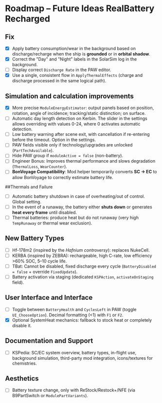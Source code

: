 # Roadmap – Future Ideas RealBattery Recharged

## Fix
- [x] Apply battery consumption/wear in the background based on discharge/recharge when the ship is **grounded** or in **orbital shadow**.
- [x] Correct the "Day" and "Night" labels in the SolarSim log in the background.
- [ ] Display correct `Discharge Rate` in the PAW editor.
- [x] Use a single, consistent flow in `ApplyThermalEffects` (charge and discharge processed in the same logical path).

## Simulation and calculation improvements
- [x] More precise `ModuleEnergyEstimator`: output panels based on position, rotation, angle of incidence; tracking/static distinction; on surface.
- [ ] Automatic day length detection on Kerbin. The slider in the settings allows overriding with values ​​0-24, where 0 activates automatic detection.
- [ ] Low battery warning after scene exit, with cancellation if re-entering before the timeout. Option in the settings.
- [ ] PAW fields visible only if technology/upgrades are unlocked (`PartTechAvailable`).
- [ ] Hide PAW group if `moduleActive = false` (non-battery).
- [ ] Engineer Bonus: Improves thermal performance and slows degradation (`ThermalLoss`, `WearCounter`).
- [ ] **BonVoyage Compatibility**: Mod helper temporarily converts **SC → EC** to allow BonVoyage to correctly estimate battery life.

##Thermals and Failure
- [ ] Automatic battery shutdown in case of overheating/out of control. Global setting.
- [ ] In the event of a runaway, the battery either **shuts down** or generates **heat every frame** until disabled.
- [ ] Thermal batteries: produce heat but do not runaway (very high `TempRunaway` or thermal wear exclusion).

## New Battery Types
- [ ] Hf-178m2 (inspired by the _Hafnium controversy_): replaces NukeCell.
- [ ] KERBA (inspired by ZEBRA): rechargeable, high C-rate, low efficiency >60% SOC, 5–10 cycle life.
- [ ] TBat: Cannot be disabled, fixed discharge every cycle (`BatteryDisabled = false` + override `FixedUpdate`).
- [ ] Battery activation via staging (dedicated `KSPAction`, `activateOnStaging` field).

## User Interface and Interface
- [ ] Toggle between `BatteryHealth` and `CyclesLeft` in PAW (toggle `UI_ChooseOption`). Decimal formatting (<1) with `F1` or `F2`.
- [x] Optional SystemHeat mechanics: fallback to stock heat or completely disable it.

## Documentation and Support
- [ ] KSPedia: SC/EC system overview, battery types, in-flight use, background simulation, third-party mod integration, icons/textures for chemistries.

## Aesthetics
- [ ] Battery texture change, only with ReStock/Restock+/NFE (via B9PartSwitch or `ModulePartVariants`).
